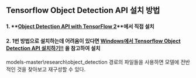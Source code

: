## Tensorflow Object Detection API 설치 방법

#### 1. **[Object Detection API with TensorFlow 2](https://github.com/tensorflow/models/blob/master/research/object_detection/g3doc/tf2.md)**에서 직접 설치

#### 2. 1번 방법으로 설치하는데 어려움이 있다면 **[Windows에서 Tensorflow Object Detection API 설치하기!!](https://musma.github.io/2019/02/15/tensorflow-on-windows.html)** 을 참고하여 설치

models-master\research\object_detection 경로의 파일들을 사용하면 모델에 전반적인 것을 찾아보고 재구성할 수 있다.
